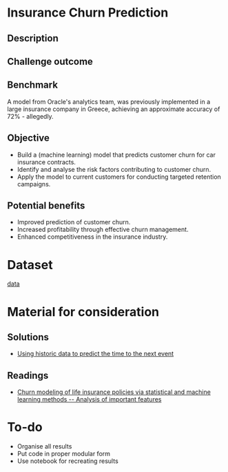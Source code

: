 # Insurance Churn Prediction

## Description

## Challenge outcome

## Benchmark
A model from Oracle's analytics team, was previously implemented in a large insurance company in Greece, achieving an approximate accuracy of 72% - allegedly.

## Objective
- Build a (machine learning) model that predicts customer churn for car insurance contracts.
- Identify and analyse the risk factors contributing to customer churn.
- Apply the model to current customers for conducting targeted retention campaigns.

## Potential benefits
- Improved prediction of customer churn.
- Increased profitability through effective churn management.
- Enhanced competitiveness in the insurance industry.

# Dataset
[data](https://drive.google.com/drive/folders/1Gr6d3ruHvLqrAI4GZl63_3buDaHhA0g8)

# Material for consideration
## Solutions
- [Using historic data to predict the time to the next event](https://github.com/ragulpr/wtte-rnn/tree/master)
## Readings
- [Churn modeling of life insurance policies via statistical and machine learning methods -- Analysis of important features](https://arxiv.org/abs/2202.09182)


# To-do
- Organise all results
- Put code in proper modular form
- Use notebook for recreating results

